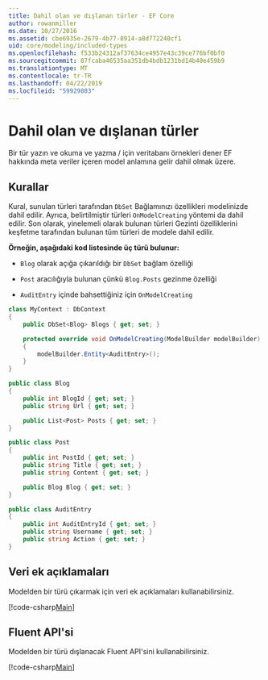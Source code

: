 ```yaml
---
title: Dahil olan ve dışlanan türler - EF Core
author: rowanmiller
ms.date: 10/27/2016
ms.assetid: cbe6935e-2679-4b77-8914-a8d772240cf1
uid: core/modeling/included-types
ms.openlocfilehash: f533b24312af37634ce4957e43c39ce776bf0bf0
ms.sourcegitcommit: 87fcaba46535aa351db4bdb1231bd14b40e459b9
ms.translationtype: MT
ms.contentlocale: tr-TR
ms.lasthandoff: 04/22/2019
ms.locfileid: "59929803"
---
```

# <a name="including--excluding-types"></a>Dahil olan ve dışlanan türler

Bir tür yazın ve okuma ve yazma / için veritabanı örnekleri dener EF hakkında meta veriler içeren model anlamına gelir dahil olmak üzere.

## <a name="conventions"></a>Kurallar

Kural, sunulan türleri tarafından `DbSet` Bağlamınızı özellikleri modelinizde dahil edilir. Ayrıca, belirtilmiştir türleri `OnModelCreating` yöntemi da dahil edilir. Son olarak, yinelemeli olarak bulunan türleri Gezinti özelliklerini keşfetme tarafından bulunan tüm türleri de modele dahil edilir.

**Örneğin, aşağıdaki kod listesinde üç türü bulunur:**

* `Blog` olarak açığa çıkarıldığı bir `DbSet` bağlam özelliği

* `Post` aracılığıyla bulunan çünkü `Blog.Posts` gezinme özelliği

* `AuditEntry` içinde bahsettiğiniz için `OnModelCreating`

<!-- [!code-csharp[Main](samples/core/Modeling/Conventions/Samples/IncludedTypes.cs?highlight=3,7,16)] -->
``` csharp
class MyContext : DbContext
{
    public DbSet<Blog> Blogs { get; set; }

    protected override void OnModelCreating(ModelBuilder modelBuilder)
    {
        modelBuilder.Entity<AuditEntry>();
    }
}

public class Blog
{
    public int BlogId { get; set; }
    public string Url { get; set; }

    public List<Post> Posts { get; set; }
}

public class Post
{
    public int PostId { get; set; }
    public string Title { get; set; }
    public string Content { get; set; }

    public Blog Blog { get; set; }
}

public class AuditEntry
{
    public int AuditEntryId { get; set; }
    public string Username { get; set; }
    public string Action { get; set; }
}
```

## <a name="data-annotations"></a>Veri ek açıklamaları

Modelden bir türü çıkarmak için veri ek açıklamaları kullanabilirsiniz.

[!code-csharp[Main](../../../samples/core/Modeling/DataAnnotations/Samples/IgnoreType.cs?highlight=20)]

## <a name="fluent-api"></a>Fluent API'si

Modelden bir türü dışlanacak Fluent API'sini kullanabilirsiniz.

[!code-csharp[Main](../../../samples/core/Modeling/FluentAPI/Samples/IgnoreType.cs?highlight=12)]
